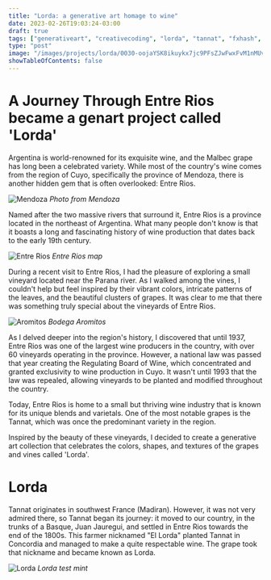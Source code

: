 ```yaml
---
title: "Lorda: a generative art homage to wine"
date: 2023-02-26T19:03:24-03:00
draft: true
tags: ["generativeart", "creativecoding", "lorda", "tannat", "fxhash", "mint", "wine"]
type: "post"
image: "/images/projects/lorda/0030-oojaYSK8ikuykx7jc9PFsZJwFwxFvM1nMUvw4opFoEBH4Vce2H2-.png"
showTableOfContents: false
---
```


# A Journey Through Entre Rios became a genart project called 'Lorda'

Argentina is world-renowned for its exquisite wine, and the Malbec grape has long been a celebrated variety. While most of the country's wine comes from the region of Cuyo, specifically the province of Mendoza, there is another hidden gem that is often overlooked: Entre Rios.

![Mendoza](/images/projects/lorda/mendoza.webp)
*Photo from Mendoza*

Named after the two massive rivers that surround it, Entre Rios is a province located in the northeast of Argentina. What many people don't know is that it boasts a long and fascinating history of wine production that dates back to the early 19th century.

![Entre Rios](/images/projects/lorda/mapa-fisico-de-entre-rios.jpg)
*Entre Rios map*

During a recent visit to Entre Rios, I had the pleasure of exploring a small vineyard located near the Parana river. As I walked among the vines, I couldn't help but feel inspired by their vibrant colors, intricate patterns of the leaves, and the beautiful clusters of grapes. It was clear to me that there was something truly special about the vineyards of Entre Rios.

![Aromitos](/images/projects/lorda/70022749_1230185883845741_90060064778983.webp)
*Bodega Aromitos*

As I delved deeper into the region's history, I discovered that until 1937, Entre Rios was one of the largest wine producers in the country, with over 60 vineyards operating in the province. However, a national law was passed that year creating the Regulating Board of Wine, which concentrated and granted exclusivity to wine production in Cuyo. It wasn't until 1993 that the law was repealed, allowing vineyards to be planted and modified throughout the country.

Today, Entre Rios is home to a small but thriving wine industry that is known for its unique blends and varietals. One of the most notable grapes is the Tannat, which was once the predominant variety in the region.

Inspired by the beauty of these vineyards, I decided to create a generative art collection that celebrates the colors, shapes, and textures of the grapes and vines called 'Lorda'. 

# Lorda
Tannat originates in southwest France (Madiran). However, it was not very admired there, so Tannat began its journey: it moved to our country, in the trunks of a Basque, Juan Jauregui, and settled in Entre Rios towards the end of the 1800s. This farmer nicknamed "El Lorda" planted Tannat in Concordia and managed to make a quite respectable wine. The grape took that nickname and became known as Lorda. 

![Lorda](/images/projects/lorda/0030-oojaYSK8ikuykx7jc9PFsZJwFwxFvM1nMUvw4opFoEBH4Vce2H2-.png)
*Lorda test mint*


